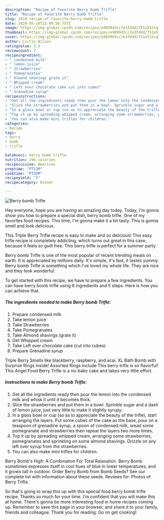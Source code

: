 ```yaml
---
description: "Recipe of Favorite Berry bomb Trifle"
title: "Recipe of Favorite Berry bomb Trifle"
slug: 1810-recipe-of-favorite-berry-bomb-trifle
date: 2020-05-16T22:09:50.757Z
image: https://img-global.cpcdn.com/recipes/e9899d3cc7e3fddd/751x532cq70/berry-bomb-trifle-recipe-main-photo.jpg
thumbnail: https://img-global.cpcdn.com/recipes/e9899d3cc7e3fddd/751x532cq70/berry-bomb-trifle-recipe-main-photo.jpg
cover: https://img-global.cpcdn.com/recipes/e9899d3cc7e3fddd/751x532cq70/berry-bomb-trifle-recipe-main-photo.jpg
author: Curtis Wilson
ratingvalue: 3.5
reviewcount: 7
recipeingredient:
- " condensed milk"
- " lemon juice"
- " Strawberries"
- " Pomegranates"
- " Almond shavings grate it"
- " Whipped cream"
- " Left over chocolate cake cut into cubes"
- " Grenadine syrup"
recipeinstructions:
- "Get all the ingredients ready then pour the lemon into the condensed milk and whisk it until it becomes thick."
- "Slice the strawberries and put them in a bowl. Sprinkle sugar and a dash of lemon juice, just very little to make it slightly syrupy."
- "In a glass bowl or cup (so as to appreciate the beauty of the trifle), start arranging the layers. Put some cubes of the cake as the base, pour on a teaspoon of grenadine syrup, a spoon of condensed milk, sread some pomegranate and strawberries then repeat the layers two more times."
- "Top it up by spreading whipped cream, arranging some strawberries, pomegranates and sprinkling on some almond shavings. Drizzle on any left over syrup from the strawberries."
- "You can also make mini trifles for children."
categories:
- Recipe
tags:
- berry
- bomb
- trifle

katakunci: berry bomb trifle 
nutrition: 294 calories
recipecuisine: American
preptime: "PT13M"
cooktime: "PT39M"
recipeyield: "2"
recipecategory: Dinner

---
```



![Berry bomb Trifle](https://img-global.cpcdn.com/recipes/e9899d3cc7e3fddd/751x532cq70/berry-bomb-trifle-recipe-main-photo.jpg)

Hey everyone, hope you are having an amazing day today. Today, I'm gonna show you how to prepare a special dish, berry bomb trifle. One of my favorites food recipes. This time, I'm gonna make it a bit tasty. This is gonna smell and look delicious.

This Triple Berry Trifle recipe is easy to make and so delicious! This easy trifle recipe is completely addicting, which turns out great in this case, because it feels so guilt free. This berry trifle is perfect for a summer party.

Berry bomb Trifle is one of the most popular of recent trending meals on earth. It is appreciated by millions daily. It's simple, it's fast, it tastes yummy. Berry bomb Trifle is something which I've loved my whole life. They are nice and they look wonderful.


To get started with this recipe, we have to prepare a few ingredients. You can have berry bomb trifle using 8 ingredients and 5 steps. Here is how you can achieve that.

<!--inarticleads1-->

##### The ingredients needed to make Berry bomb Trifle:

1. Prepare  condensed milk
1. Take  lemon juice
1. Take  Strawberries
1. Take  Pomegranates
1. Take  Almond shavings (grate it)
1. Get  Whipped cream
1. Take  Left over chocolate cake (cut into cubes)
1. Prepare  Grenadine syrup


Triple Berry Smells like blackberry, raspberry, and acai. XL Bath Bomb with Surprise Rings inside! Assorted Rings include This berry trifle is so flavorful! This Angel Food Berry Trifle is a no-bake cake and takes very little effort. 

<!--inarticleads2-->

##### Instructions to make Berry bomb Trifle:

1. Get all the ingredients ready then pour the lemon into the condensed milk and whisk it until it becomes thick.
1. Slice the strawberries and put them in a bowl. Sprinkle sugar and a dash of lemon juice, just very little to make it slightly syrupy.
1. In a glass bowl or cup (so as to appreciate the beauty of the trifle), start arranging the layers. Put some cubes of the cake as the base, pour on a teaspoon of grenadine syrup, a spoon of condensed milk, sread some pomegranate and strawberries then repeat the layers two more times.
1. Top it up by spreading whipped cream, arranging some strawberries, pomegranates and sprinkling on some almond shavings. Drizzle on any left over syrup from the strawberries.
1. You can also make mini trifles for children.


Berry Bomb&#39;s High: A Combination For Total Relaxation. Berry Bomb sometimes expresses itself in cool hues of blue in lower temperatures, and it grows tall in outdoor. Order Berry Bomb from Bomb Seeds? See our complete list with information about these seeds. Reviews for: Photos of Berry Trifle. 

So that's going to wrap this up with this special food berry bomb trifle recipe. Thanks so much for your time. I'm confident that you will make this at home. There's gonna be more interesting food in home recipes coming up. Remember to save this page in your browser, and share it to your family, friends and colleague. Thank you for reading. Go on get cooking!
